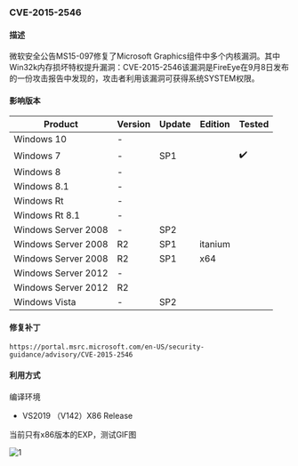### CVE-2015-2546

#### 描述

微软安全公告MS15-097修复了Microsoft Graphics组件中多个内核漏洞。其中Win32k内存损坏特权提升漏洞：CVE-2015-2546该漏洞是FireEye在9月8日发布的一份攻击报告中发现的，攻击者利用该漏洞可获得系统SYSTEM权限。

#### 影响版本

| Product             | Version | Update | Edition | Tested             |
| ------------------- | ------- | ------ | ------- | ------------------ |
| Windows 10          | -       |        |         |                    |
| Windows 7           | -       | SP1    |         | :heavy_check_mark: |
| Windows 8           | -       |        |         |                    |
| Windows 8.1         | -       |        |         |                    |
| Windows Rt          | -       |        |         |                    |
| Windows Rt 8.1      | -       |        |         |                    |
| Windows Server 2008 | -       | SP2    |         |                    |
| Windows Server 2008 | R2      | SP1    | itanium |                    |
| Windows Server 2008 | R2      | SP1    | x64     |                    |
| Windows Server 2012 | -       |        |         |                    |
| Windows Server 2012 | R2      |        |         |                    |
| Windows Vista       | -       | SP2    |         |                    |

#### 修复补丁

```
https://portal.msrc.microsoft.com/en-US/security-guidance/advisory/CVE-2015-2546
```

#### 利用方式

编译环境

- VS2019 （V142）X86 Release

当前只有x86版本的EXP，测试GIF图

![1](https://github.com/Ascotbe/Random-img/blob/master/WindowsKernelExploits/CVE-2015-2546_win7_x86.gif?raw=true)

